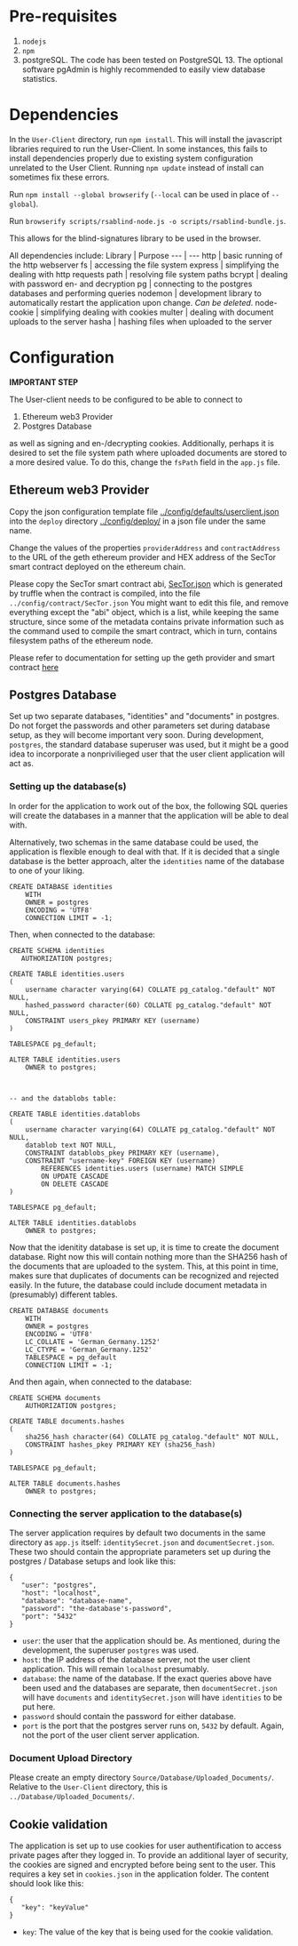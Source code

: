 # Pre-requisites
1. `nodejs`
2. `npm`
3. postgreSQL. The code has been tested on PostgreSQL 13. The optional software pgAdmin is highly recommended to easily view database statistics.
   
# Dependencies

In the `User-Client` directory, run `npm install`. This will install
the javascript libraries required to run the User-Client. In some
instances, this fails to install dependencies properly due to existing
system configuration unrelated to the User Client. Running `npm
update` instead of install can sometimes fix these errors.

Run `npm install --global browserify` (`--local` can be used in place
of `--global`).

Run `browserify scripts/rsablind-node.js -o scripts/rsablind-bundle.js`.

This allows for the blind-signatures library to be used in the browser.

All dependencies include:
Library | Purpose
--- | ---
http | basic running of the http webserver
fs | accessing the file system
express | simplifying the dealing with http requests
path | resolving file system paths
bcrypt | dealing with password en- and decryption
pg | connecting to the postgres databases and performing queries
nodemon | development library to automatically restart the application upon change. *Can be deleted*.
node-cookie | simplifying dealing with cookies
multer | dealing with document uploads to the server
hasha | hashing files when uploaded to the server

# Configuration 
**IMPORTANT STEP**
	
The User-client needs to be configured to be able to connect to
1. Ethereum web3 Provider
2. Postgres Database

as well as signing and en-/decrypting cookies.
Additionally, perhaps it is desired to set the file system path where uploaded documents are stored to a more desired value. 
To do this, change the `fsPath` field in the `app.js` file.

## Ethereum web3 Provider

Copy the json configuration template file
[../config/defaults/userclient.json](../config/defaults/userclient.json)
into the `deploy` directory [../config/deploy/](../config/deploy/) in
a json file under the same name.

Change the values of the properties `providerAddress` and
`contractAddress` to the URL of the geth ethereum provider and HEX
address of the SecTor smart contract deployed on the ethereum chain.

Please copy the SecTor smart contract abi,
[SecTor.json](../../Solidity%20Smart%20Contract/build/contracts/SecTor.json)
which is generated by truffle when the contract is compiled, into the
file `../config/contract/SecTor.json` You might want to edit this
file, and remove everything except the "abi" object, which is a list,
while keeping the same structure, since some of the metadata contains
private information such as the command used to compile the smart
contract, which in turn, contains filesystem paths of the ethereum
node.

Please refer to documentation for setting up the geth provider and
smart contract [here](../../../Documentation/Documents/Test%20Chain%20Setup%20Guide.md)

## Postgres Database

Set up two separate databases, "identities" and "documents" in postgres. Do not forget the passwords and other parameters set during database setup, as they will become important very soon. During development, `postgres`, the standard database superuser was used, but it might be a good idea to incorporate a nonprivilieged user that the user client application will act as.

### Setting up the database(s)

In order for the application to work out of the box, the following SQL queries will create the databases in a manner that the application will be able to deal with.

Alternatively, two schemas in the same database could be used, the application is flexible enough to deal with that. If it is decided that a single database is the better approach, alter the `identities` name of the database to one of your liking.

```
CREATE DATABASE identities
    WITH 
    OWNER = postgres
    ENCODING = 'UTF8'
    CONNECTION LIMIT = -1;
```
Then, when connected to the database:
```
CREATE SCHEMA identities
   AUTHORIZATION postgres;

CREATE TABLE identities.users
(
    username character varying(64) COLLATE pg_catalog."default" NOT NULL,
    hashed_password character(60) COLLATE pg_catalog."default" NOT NULL,
    CONSTRAINT users_pkey PRIMARY KEY (username)
)

TABLESPACE pg_default;

ALTER TABLE identities.users
    OWNER to postgres;



-- and the datablobs table:

CREATE TABLE identities.datablobs
(
    username character varying(64) COLLATE pg_catalog."default" NOT NULL,
    datablob text NOT NULL,
    CONSTRAINT datablobs_pkey PRIMARY KEY (username),
    CONSTRAINT "username-key" FOREIGN KEY (username)
        REFERENCES identities.users (username) MATCH SIMPLE
        ON UPDATE CASCADE
        ON DELETE CASCADE
)

TABLESPACE pg_default;

ALTER TABLE identities.datablobs
    OWNER to postgres;
```

Now that the idenitity database is set up, it is time to create the document database. Right now this will contain nothing more than the SHA256 hash of the documents that are uploaded to the system. This, at this point in time, makes sure that duplicates of documents can be recognized and rejected easily. In the future, the database could include document metadata in (presumably) different tables.

```
CREATE DATABASE documents
    WITH 
    OWNER = postgres
    ENCODING = 'UTF8'
    LC_COLLATE = 'German_Germany.1252'
    LC_CTYPE = 'German_Germany.1252'
    TABLESPACE = pg_default
    CONNECTION LIMIT = -1;
```
And then again, when connected to the database:
```
CREATE SCHEMA documents
    AUTHORIZATION postgres;

CREATE TABLE documents.hashes
(
    sha256_hash character(64) COLLATE pg_catalog."default" NOT NULL,
    CONSTRAINT hashes_pkey PRIMARY KEY (sha256_hash)
)

TABLESPACE pg_default;

ALTER TABLE documents.hashes
    OWNER to postgres;
```

### Connecting the server application to the database(s)
The server application requires by default two documents in the same directory as `app.js` itself: `identitySecret.json` and `documentSecret.json`. These two should contain the appropriate parameters set up during the postgres / Database setups and look like this:
```
{
   "user": "postgres",
   "host": "localhost",
   "database": "database-name",
   "password": "the-database's-password",
   "port": "5432"
}
```
* `user`: the user that the application should be. As mentioned, during the development, the superuser `postgres` was used.
* `host`: the IP address of the database server, not the user client application. This will remain `localhost` presumably.
* `database`: the name of the database. If the exact queries above have been used and the databases are separate, then `documentSecret.json` will have `documents` and `identitySecret.json` will have `identities` to be put here.
* `password` should contain the password for either database.
* `port` is the port that the postgres server runs on, `5432` by default. Again, not the port of the user client server application.

### Document Upload Directory

Please create an empty directory
`Source/Database/Uploaded_Documents/`. Relative to the `User-Client`
directory, this is `../Database/Uploaded_Documents/`.


## Cookie validation
The application is set up to use cookies for user authentification to access private pages after they logged in. To provide an additional layer of security, the cookies are signed and encrypted before being sent to the user. This requires a key set in `cookies.json` in the application folder. The content should look like this:
```
{
   "key": "keyValue"
}
```
* `key`: The value of the key that is being used for the cookie validation.
